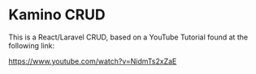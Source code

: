 # Kamino CRUD

This is a React/Laravel CRUD, based on a YouTube Tutorial found at the following link:

https://www.youtube.com/watch?v=NidmTs2xZaE